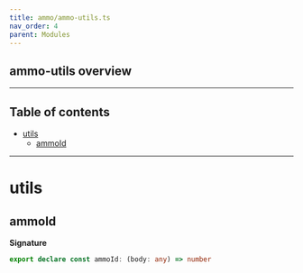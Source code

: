 ```yaml
---
title: ammo/ammo-utils.ts
nav_order: 4
parent: Modules
---
```


## ammo-utils overview

---

<h2 class="text-delta">Table of contents</h2>

- [utils](#utils)
  - [ammoId](#ammoid)

---

# utils

## ammoId

**Signature**

```ts
export declare const ammoId: (body: any) => number
```
